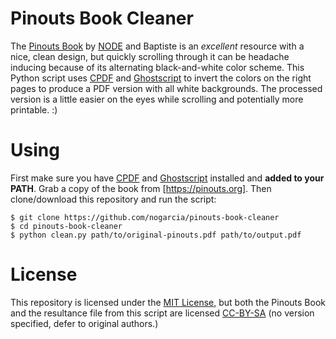 # Pinouts Book Cleaner

The [Pinouts Book](https://pinouts.org) by [NODE](https://n-o-d-e.net) and Baptiste is an _excellent_ resource with a nice, clean design, but quickly scrolling through it can be headache inducing because of its alternating black-and-white color scheme. This Python script uses [CPDF](https://community.coherentpdf.com) and [Ghostscript](https://www.ghostscript.com) to invert the colors on the right pages to produce a PDF version with all white backgrounds. The processed version is a little easier on the eyes while scrolling and potentially more printable. :)

# Using

First make sure you have [CPDF](https://github.com/coherentgraphics/cpdf-binaries) and [Ghostscript](https://www.ghostscript.com/releases/gsdnld.html) installed and **added to your PATH**. Grab a copy of the book from [https://pinouts.org]. Then clone/download this repository and run the script:

```shell
$ git clone https://github.com/nogarcia/pinouts-book-cleaner
$ cd pinouts-book-cleaner
$ python clean.py path/to/original-pinouts.pdf path/to/output.pdf
```

# License

This repository is licensed under the [MIT License](./LICENSE.md), but both the Pinouts Book and the resultance file from this script are licensed [CC-BY-SA](https://creativecommons.org/licenses/by-sa/4.0/) (no version specified, defer to original authors.)
